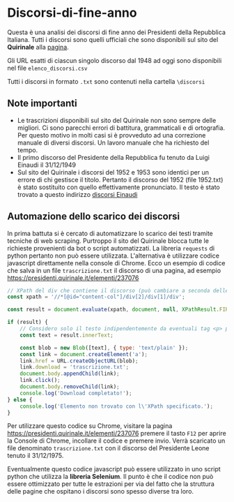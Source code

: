 # Discorsi-di-fine-anno
Questa è una analisi dei discorsi di fine anno dei Presidenti della Repubblica Italiana. Tutti i discorsi sono quelli ufficiali che sono disponibili sul sito del **Quirinale** alla [pagina](https://presidenti.quirinale.it/).

Gli URL esatti di ciascun singolo discorso dal 1948 ad oggi sono disponibili nel file `elenco_discorsi.csv`

Tutti i discorsi in formato `.txt` sono contenuti nella cartella `\discorsi`

## Note importanti
* Le trascrizioni disponibili sul sito del Quirinale non sono sempre delle migliori. Ci sono parecchi errori di battitura, grammaticali e di ortografia. Per questo motivo in molti casi si è provveduto ad una correzione manuale di diversi discorsi. Un lavoro manuale che ha richiesto del tempo. 
* Il primo discorso del Presidente della Repubblica fu tenuto da Luigi Einaudi il 31/12/1949
* Sul sito del Quirinale i discorsi del 1952 e 1953 sono identici per un errore di chi gestisce il titolo. Pertanto il discorso del 1952 (file 1952.txt) è stato sostituito con quello effettivamente pronunciato. Il testo è stato trovato a questo indirizzo [discorsi Einaudi](https://archivio.quirinale.it/discorsi-bookreader//discorsi/Einaudi.html#page/424/mode/2up)

## Automazione dello scarico dei discorsi
In prima battuta si è cercato di automatizzare lo scarico dei testi tramite tecniche di web scraping. Purtroppo il sito del Quirinale blocca tutte le richieste provenienti da bot o script automatizzati. La libreria `requests` di python pertanto non può essere utilizzata. L'alternativa è utilizzare codice javascript direttamente nella console di Chrome. Ecco un esempio di codice che salva in un file `trascrizione.txt` il discorso di una pagina, ad esempio https://presidenti.quirinale.it/elementi/237076 

```javascript
// XPath del div che contiene il discorso (può cambiare a seconda delle pagine)
const xpath = '//*[@id="content-col"]/div[2]/div[1]/div';

const result = document.evaluate(xpath, document, null, XPathResult.FIRST_ORDERED_NODE_TYPE, null).singleNodeValue;

if (result) {
    // Considero solo il testo indipendentemente da eventuali tag <p> presenti nel <div>
    const text = result.innerText;

    const blob = new Blob([text], { type: 'text/plain' });
    const link = document.createElement('a');
    link.href = URL.createObjectURL(blob);
    link.download = 'trascrizione.txt';
    document.body.appendChild(link);
    link.click();
    document.body.removeChild(link);
    console.log('Download completato!');
} else {
    console.log('Elemento non trovato con l\'XPath specificato.');
}

```
Per utilizzare questo codice su Chrome, visitare la pagina https://presidenti.quirinale.it/elementi/237076 premere il tasto `F12` per aprire la Console di Chrome, incollare il codice e premere invio. Verrà scaricato un file denominato `trascrizione.txt` con il discorso del Presidente Leone tenuto il 31/12/1975.

Eventualmente questo codice javascript può essere utilizzato in uno script python che utilizza la **libreria Selenium**. Il punto è che il codice non può essere ottimizzato per tutte le estrazioni per via del fatto che la struttura delle pagine che ospitano i discorsi sono spesso diverse tra loro. 
